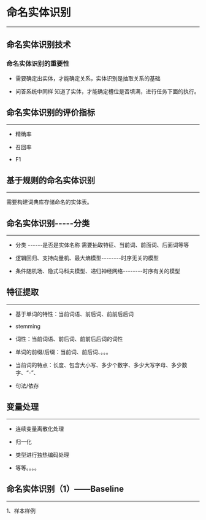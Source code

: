# 命名实体识别

---

## 命名实体识别技术

### 命名实体识别的重要性

* 需要确定出实体，才能确定关系，实体识别是抽取关系的基础

* 问答系统中同样 知道了实体，才能确定槽位是否填满，进行任务下面的执行。

## 命名实体识别的评价指标

---

* 精确率

* 召回率

* F1

## 基于规则的命名实体识别

---

需要构建词典库存储命名的实体表。

## 命名实体识别-----分类

---

* 分类 ------是否是实体名称   需要抽取特征、当前词、前面词、后面词等等

* 逻辑回归、支持向量机、最大熵模型--------时序无关的模型

* 条件随机场、隐式马科夫模型、递归神经网络--------时序有关的模型

## 特征提取

---

* 基于单词的特性：当前词语、前后词、前前后后词

* stemming

* 词性：当前词语、前后词、前前后后词的词性

* 单词的前缀/后缀：当前词、前后词、。。。

* 当前词的特点：长度、包含大小写、多少个数字、多少大写字母、多少数字、“-”、

* 句法/依存

## 变量处理

---

* 连续变量离散化处理

* 归一化

* 类型进行独热编码处理

* 等等。。。。

## 命名实体识别（1）——Baseline

---

1、样本样例

